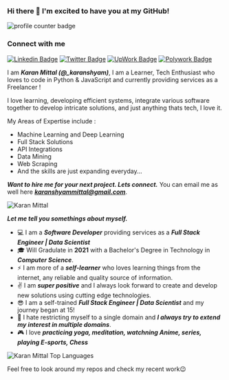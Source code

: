 ### Hi there 👋 I'm excited to have you at my GitHub!

<img src="https://komarev.com/ghpvc/?username=Karan-S-Mittal" alt="profile counter badge" />

### Connect with me
[![Linkedin Badge](https://img.shields.io/badge/-karansmittal-blue?logo=Linkedin&logoColor=white&link=https://www.linkedin.com/in/karansmittal/)](https://www.linkedin.com/in/karansmittal/)
[![Twitter Badge](https://img.shields.io/badge/-KaranSMittal-blue?logo=twitter&logoColor=white&link=https://twitter.com/KaranSMittal)](https://twitter.com/KaranSMittal)
[![UpWork Badge](https://img.shields.io/badge/-KaranM-green?logo=upwork&logoColor=white&link=https://www.upwork.com/freelancers/~0170113a7c76ce4ff7)](https://www.upwork.com/freelancers/~0170113a7c76ce4ff7)
[![Polywork Badge](https://img.shields.io/badge/-karansmittal-royalblue?logo=polywork&link=https://www.polywork.com/karansmittal)](https://www.polywork.com/karansmittal)

I am ***Karan Mittal (@_karanshyam)***, I am a Learner, Tech Enthusiast who loves to code in Python & JavaScript and currently providing services as a Freelancer !

I love learning, developing efficient systems, integrate various software together to develop intricate solutions, and just anything thats tech, I love it. 

My Areas of Expertise include : 
- Machine Learning and Deep Learning 
- Full Stack Solutions 
- API Integrations 
- Data Mining
- Web Scraping
- And the skills are just expanding everyday...


***Want to hire me for your next project. Lets connect.***
You can email me as well here ***karanshyammittal@gmail.com***.

<img src="https://github-readme-stats.vercel.app/api?username=Karan-S-Mittal&?count_private=true&show_icons=true" alt="Karan Mittal" align="center" />

***Let me tell you somethings about myself.***
 - :computer: I am a ***Software Developer*** providing services as a ***Full Stack Engineer | Data Scientist***
 - :mortar_board: Will Gradulate in **2021** with a Bachelor's Degree in Technology in ***Computer Science***.
 - :zap: I am more of a ***self-learner*** who loves learning things from the internet, any reliable and quality source of information.
 - :v:  I am ***super positive*** and I always look forward to create and develop new solutions using cutting edge technologies.
 - :sunglasses: I am a self-trained ***Full Stack Engineer | Data Scientist*** and my journey began at 15!
 - :open_hands: I hate restricting myself to a single domain and ***I always try to extend my interest in multiple domains***.
 - :video_game: I love ***practicing yoga, meditation, watchning Anime, series, playing E-sports, Chess***

<img src="https://github-readme-stats.vercel.app/api/top-langs/?username=Karan-S-Mittal&layout=compact" alt='Karan Mittal Top Languages' align="center" />
  
Feel free to look around my repos and check my recent work😉
